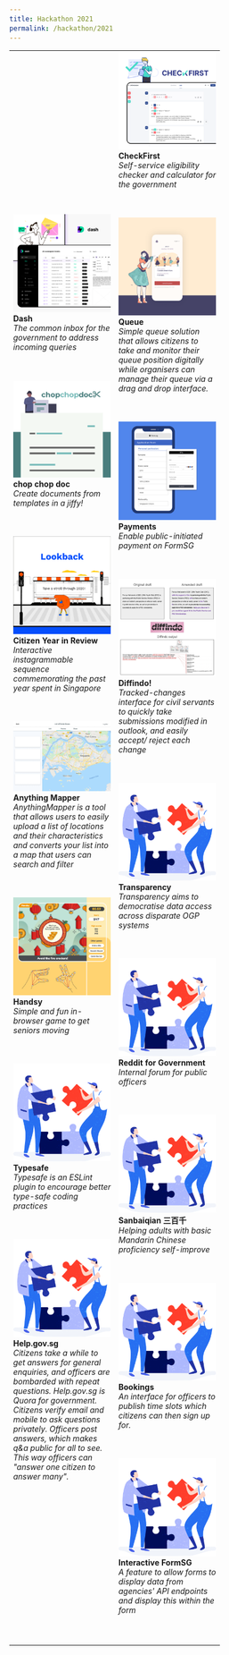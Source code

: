 ```yaml
---
title: Hackathon 2021
permalink: /hackathon/2021
---
```

<table width="350px">
<tbody>
      <td width="175px">
          <img src="/images/Dash_snapshot.png" alt="Dash.gov.sg" title="Dash.gov.sg"/><br /><strong>Dash</strong><br /><em>The common inbox for the government to address incoming queries</em>
          <br /><br /><br /><br />
          <img src="/images/chopchopdocx_snapshot_updated.png" alt="chop chop doc" title="chop chop doc" /><br /><strong>chop chop doc</strong><br /><em>Create documents from templates in a jiffy!</em> 
          <br /><br /><br /><br />
				<img src="/images/Lookback_snapshot.png" alt="Citizen Year in Review" title="Citizen Year in Review" /><br /><strong>Citizen Year in Review</strong><br /><em>Interactive instagrammable sequence commemorating the past year spent in Singapore</em> 
          <br /><br /><br /><br />
				<img src="/images/AnythingMapper_snapshot.png" alt="Anything Mapper" title="Anything Mapper" /><br /><strong>Anything Mapper</strong><br /><em>AnythingMapper is a tool that allows users to easily upload a list of locations and their characteristics and converts your list into a map that users can search and filter</em> 
          <br /><br /><br /><br />
				<img src="/images/Handsy_snapshot.png" alt="Handsy" title="Handsy" /><br /><strong>Handsy</strong><br /><em>Simple and fun in-browser game to get seniors moving</em>
          <br /><br /><br /><br />
				<img src="/images/solve.svg" alt="Typesafe" title="Typesafe" /><br /><strong>Typesafe</strong><br /><em>Typesafe is an ESLint plugin to encourage better type-safe coding practices</em> 
				  <br /><br /><br /><br />
          <img src="/images/solve.svg" alt="Help.gov.sg" title="Help.gov.sg" /><br /><strong>Help.gov.sg</strong><br /><em>Citizens take a while to get answers for general enquiries, and officers are bombarded with repeat questions. Help.gov.sg is Quora for government. Citizens verify email and mobile to ask questions privately. Officers post answers, which makes q&a public for all to see. This way officers can "answer one citizen to answer many".</em> 
	</td>
      <td width="175px">
				    <img src="/images/Checkfirst_snapshot.png" alt="Checkfirst.gov.sg" title="Checkfirst.gov.sg" /><br /><strong>CheckFirst</strong><br /><em>Self-service eligibility checker and calculator for the government</em> 
          <br /><br /><br /><br />
          <a href=""><img src="/images/Queue_snapshot.png" alt="Queue" title="Queue" /></a><br /><strong>Queue</strong><br /><em>Simple queue solution that allows citizens to take and monitor their queue position digitally while organisers can manage their queue via a drag and drop interface.</em> 
          <br /><br /><br /><br />
				<img src="/images/Payments_snapshot.png" alt="Payments" title="Payments" /><br /><strong>Payments</strong><br /><em>Enable public-initiated payment on FormSG</em>
          <br /><br /><br /><br />   
				<img src="/images/Diffindo_snapshot.png" alt="Diffindo!" title="Diffindo!" /><br /><strong>Diffindo!</strong><br /><em>Tracked-changes interface for civil servants to quickly take submissions modified in outlook, and easily accept/ reject each change</em> 
          <br /><br /><br /><br />
				<img src="/images/solve.svg" alt="Transparency" title="Transparency" /><br /><strong>Transparency </strong><br /><em>Transparency aims to democratise data access across disparate OGP systems</em> 
				  <br /><br /><br /><br />
				<img src="/images/solve.svg" alt="Reddit for Government" title="Reddit for Government" /><br /><strong>Reddit for Government</strong><br /><em>Internal forum for public officers</em> 
				  <br /><br /><br /><br />
				<img src="/images/solve.svg" alt="Sanbaiqian" title="Sanbaiqian" /><br /><strong>Sanbaiqian 三百千</strong><br /><em>Helping adults with basic Mandarin Chinese proficiency self-improve</em> 
				  <br /><br /><br /><br />
								<img src="/images/solve.svg" alt="Bookings" title="Bookings" /><br /><strong>Bookings</strong><br /><em>An interface for officers to publish time slots which citizens can then sign up for.</em> 
				  <br /><br /><br /><br />
				<img src="/images/solve.svg" alt="Interactive FormSG" title="Interactive FormSG" /><br /><strong>Interactive FormSG</strong><br /><em>A feature to allow forms to display data from agencies' API endpoints and display this within the form</em> 
				  <br /><br /><br /><br />
      </td>
</tbody>
</table>